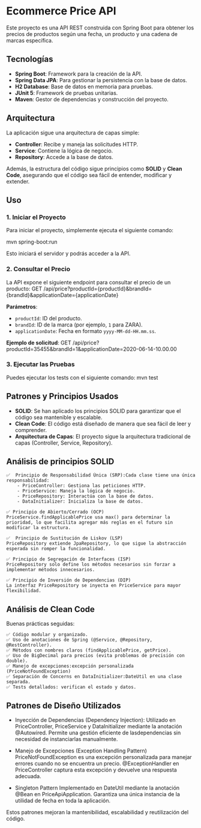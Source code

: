 # Ecommerce Price API

Este proyecto es una API REST construida con Spring Boot para obtener los precios de productos según una fecha, un producto y una cadena de marcas específica.

## Tecnologías

- **Spring Boot**: Framework para la creación de la API.
- **Spring Data JPA**: Para gestionar la persistencia con la base de datos.
- **H2 Database**: Base de datos en memoria para pruebas.
- **JUnit 5**: Framework de pruebas unitarias.
- **Maven**: Gestor de dependencias y construcción del proyecto.

## Arquitectura

La aplicación sigue una arquitectura de capas simple:

- **Controller**: Recibe y maneja las solicitudes HTTP.
- **Service**: Contiene la lógica de negocio.
- **Repository**: Accede a la base de datos.

Además, la estructura del código sigue principios como **SOLID** y **Clean Code**, asegurando que el código sea fácil de entender, modificar y extender.

## Uso

### 1. Iniciar el Proyecto

Para iniciar el proyecto, simplemente ejecuta el siguiente comando:

mvn spring-boot:run

Esto iniciará el servidor y podrás acceder a la API.

### 2. Consultar el Precio

La API expone el siguiente endpoint para consultar el precio de un producto:
GET /api/price?productId={productId}&brandId={brandId}&applicationDate={applicationDate}

**Parámetros**:
- `productId`: ID del producto.
- `brandId`: ID de la marca (por ejemplo, `1` para ZARA).
- `applicationDate`: Fecha en formato `yyyy-MM-dd-HH.mm.ss`.

**Ejemplo de solicitud**:
GET /api/price?productId=35455&brandId=1&applicationDate=2020-06-14-10.00.00

### 3. Ejecutar las Pruebas

Puedes ejecutar los tests con el siguiente comando:
mvn test


## Patrones y Principios Usados

- **SOLID**: Se han aplicado los principios SOLID para garantizar que el código sea mantenible y escalable.
- **Clean Code**: El código está diseñado de manera que sea fácil de leer y comprender.
- **Arquitectura de Capas**: El proyecto sigue la arquitectura tradicional de capas (Controller, Service, Repository).



## Análisis de principios SOLID
	✅  Principio de Responsabilidad Única (SRP):Cada clase tiene una única responsabilidad:
		- PriceController: Gestiona las peticiones HTTP.
		- PriceService: Maneja la lógica de negocio.
		- PriceRepository: Interactúa con la base de datos.
		- DataInitializer: Inicializa la base de datos.
	
	✅ Principio de Abierto/Cerrado (OCP)
	PriceService.findApplicablePrice usa max() para determinar la prioridad, lo que facilita agregar más reglas en el futuro sin modificar la estructura.
	
	✅  Principio de Sustitución de Liskov (LSP) 
	PriceRepository extiende JpaRepository, lo que sigue la abstracción esperada sin romper la funcionalidad.
	
	✅ Principio de Segregación de Interfaces (ISP)
	PriceRepository solo define los métodos necesarios sin forzar a implementar métodos innecesarios.
	
	✅ Principio de Inversión de Dependencias (DIP) 
	La interfaz PriceRepository se inyecta en PriceService para mayor flexibilidad.



## Análisis de Clean Code
Buenas prácticas seguidas:

	✅ Código modular y organizado.
	✅ Uso de anotaciones de Spring (@Service, @Repository, 	@RestController).
	✅ Métodos con nombres claros (findApplicablePrice, getPrice).
	✅ Uso de BigDecimal para precios (evita problemas de precisión con double).
	✅ Manejo de excepciones:excepción personalizada (PriceNotFoundException)
	✅ Separación de Concerns en DataInitializer:DateUtil en una clase separada.
	✅ Tests detallados: verifican el estado y datos.

## Patrones de Diseño Utilizados
- Inyección de Dependencias (Dependency Injection): 
Utilizado en PriceController, PriceService y DataInitializer mediante  la anotación @Autowired. Permite una gestión eficiente de lasdependencias sin necesidad de instanciarlas manualmente.


- Manejo de Excepciones (Exception Handling Pattern)
PriceNotFoundException es una excepción personalizada para manejar errores cuando no se encuentra un precio. @ExceptionHandler en PriceController captura esta excepción y devuelve una respuesta adecuada.


- Singleton Pattern 
Implementado en DateUtil mediante la anotación @Bean en PriceApiApplication. Garantiza una única instancia de la utilidad de fecha en toda la aplicación.

Estos patrones mejoran la mantenibilidad, escalabilidad y reutilización del código. 


